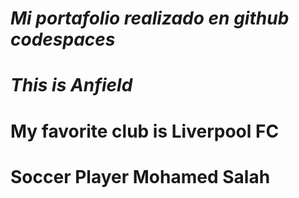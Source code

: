 # _Mi portafolio realizado en github codespaces_

# _This is Anfield_

# My favorite club is Liverpool FC

# Soccer Player Mohamed Salah
